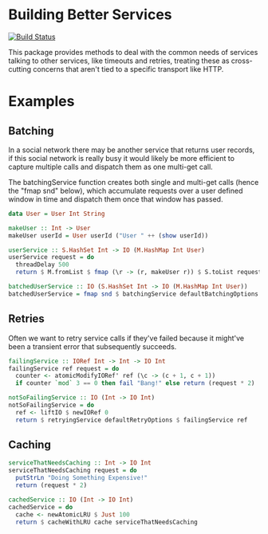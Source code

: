 Building Better Services
========================

[![Build Status](https://secure.travis-ci.org/seanparsons/glue.svg)](http://travis-ci.org/seanparsons/glue)

This package provides methods to deal with the common needs of services talking to other services, like timeouts and retries, treating these as cross-cutting concerns that aren't tied to a specific transport like HTTP.

Examples
========

Batching
--------

In a social network there may be another service that returns user records, if this social network is really busy it would likely be more efficient to capture multiple calls and dispatch them as one multi-get call.

The batchingService function creates both single and multi-get calls (hence the "fmap snd" below), which accumulate requests over a user defined window in time and dispatch them once that window has passed.

```haskell
data User = User Int String

makeUser :: Int -> User
makeUser userId = User userId ("User " ++ (show userId))

userService :: S.HashSet Int -> IO (M.HashMap Int User)
userService request = do
  threadDelay 500
  return $ M.fromList $ fmap (\r -> (r, makeUser r)) $ S.toList request

batchedUserService :: IO (S.HashSet Int -> IO (M.HashMap Int User))
batchedUserService = fmap snd $ batchingService defaultBatchingOptions userService
```


Retries
-------

Often we want to retry service calls if they've failed because it might've been a transient error that subsequently succeeds.

```haskell
failingService :: IORef Int -> Int -> IO Int
failingService ref request = do
  counter <- atomicModifyIORef' ref (\c -> (c + 1, c + 1))
  if counter `mod` 3 == 0 then fail "Bang!" else return (request * 2)

notSoFailingService :: IO (Int -> IO Int)
notSoFailingService = do
  ref <- liftIO $ newIORef 0
  return $ retryingService defaultRetryOptions $ failingService ref
```

Caching
-------

```haskell
serviceThatNeedsCaching :: Int -> IO Int
serviceThatNeedsCaching request = do
  putStrLn "Doing Something Expensive!"
  return (request * 2)

cachedService :: IO (Int -> IO Int)
cachedService = do
  cache <- newAtomicLRU $ Just 100
  return $ cacheWithLRU cache serviceThatNeedsCaching
```

